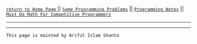 [ `return to Home Page` ](https://shanto-swe029.github.io) || [`Some Programming Problems`](https://shanto-swe029.github.io/programmingproblems) || [`Programming Notes`](https://shanto-swe029.github.io/programmingnotes) || [`Must Do Math For Competitive Programmers`](https://shanto-swe029.github.io/must-do-math-cp/home)

***




***

`This page is mainted by Ariful Islam Shanto`
